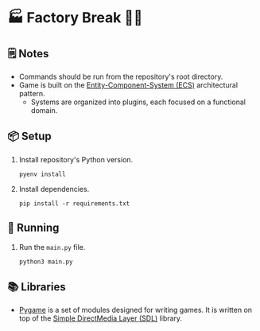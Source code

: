 # 🏭 Factory Break ⛓️‍💥

## 🗒️ Notes
- Commands should be run from the repository's root directory.
- Game is built on the [Entity-Component-System (ECS)](https://en.wikipedia.org/wiki/Entity_component_system) architectural pattern.
    - Systems are organized into plugins, each focused on a functional domain.

## 📦 Setup
1. Install repository's Python version.
    ```shell
    pyenv install
    ```
1. Install dependencies.
    ```shell
    pip install -r requirements.txt
    ```

## 👟 Running
1. Run the `main.py` file.
    ```shell
    python3 main.py
    ```

## 📚 Libraries
- [Pygame](https://www.pygame.org/docs/) is a set of modules designed for writing games. It is written on top of the [Simple DirectMedia Layer (SDL)](https://www.libsdl.org/) library.